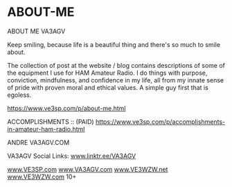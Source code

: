 # ABOUT-ME
ABOUT ME  VA3AGV

Keep smiling, because life is a beautiful thing and there's so much to smile about.

The collection of post at the website / blog contains descriptions of some of the equipment I use for HAM Amateur Radio. I do things with purpose, conviction, mindfulness, and confidence in my life, all from my innate sense of pride with proven moral and ethical values. A simple guy first that is egoless.

https://www.ve3sp.com/p/about-me.html

ACCOMPLISHMENTS :: (PAID) https://www.ve3sp.com/p/accomplishments-in-amateur-ham-radio.html




ANDRE VA3AGV.COM

VA3AGV Social Links: www.linktr.ee/VA3AGV

www.VE3SP.com
www.VA3AGV.com
www.VE3WZW.net
www.VE3WZW.com
10+


